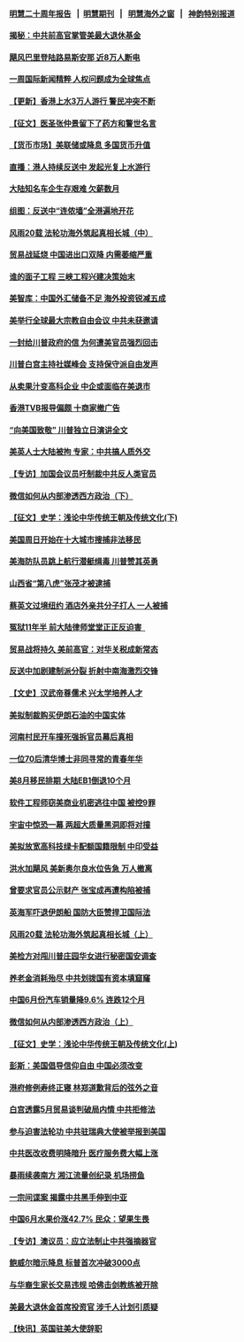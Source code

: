 #### [明慧二十周年报告](https://github.com/gfw-breaker/mh-reports/blob/master/README.md?t=07132035) &nbsp;&nbsp;|&nbsp;&nbsp;[明慧期刊](https://github.com/gfw-breaker/mh-qikan) &nbsp;&nbsp;|&nbsp;&nbsp; [明慧海外之窗](https://github.com/gfw-breaker/mh-news/blob/master/README.md?t=07132035) &nbsp;&nbsp;|&nbsp;&nbsp; [神韵特别报道](https://github.com/gfw-breaker/mh-news/blob/master/shenyun.md?t=07132035) 

#### [揭秘：中共前高官掌管美最大退休基金](../pages/nf4514/n11376464.md?t=07132035) 

#### [飓风巴里登陆路易斯安那 近8万人断电](../pages/nf4514/n11382689.md?t=07132035) 

#### [一周国际新闻精粹 人权问题成为全球焦点](../pages/nf4514/n11381196.md?t=07132035) 

#### [【更新】香港上水3万人游行 警民冲突不断](../pages/nf4514/n11382393.md?t=07132035) 

#### [【征文】医圣张仲景留下了药方和警世名言](../pages/nf4514/n11132616.md?t=07132035) 

#### [【货币市场】美联储或降息 多国货币升值](../pages/nf4514/n11382869.md?t=07132035) 

#### [直播：港人持续反送中 发起光复上水游行](../pages/nf4514/n11382577.md?t=07132035) 

#### [大陆知名车企生存艰难 欠薪数月](../pages/nf4514/n11382418.md?t=07132035) 

#### [组图：反送中“连侬墙”全港遍地开花](../pages/nf4514/n11381317.md?t=07132035) 

#### [风雨20载 法轮功海外筑起真相长城（中）](../pages/nf4514/n11374579.md?t=07132035) 

#### [贸易战延烧 中国进出口双降 内需萎缩严重](../pages/nf4514/n11381829.md?t=07132035) 

#### [谁的面子工程 三峡工程兴建决策始末](../pages/nf4514/n11381555.md?t=07132035) 

#### [美智库：中国外汇储备不足 海外投资锐减五成](../pages/nf4514/n11380859.md?t=07132035) 

#### [美举行全球最大宗教自由会议 中共未获邀请](../pages/nf4514/n11381741.md?t=07132035) 

#### [一封给川普政府的信 为何遭美官员强烈回击](../pages/nf4514/n11381739.md?t=07132035) 

#### [川普白宫主持社媒峰会 支持保守派自由发声](../pages/nf4514/n11381697.md?t=07132035) 

#### [从卖果汁变高科企业 中企或面临在美退市](../pages/nf4514/n11381093.md?t=07132035) 

#### [香港TVB报导偏颇 十商家撤广告](../pages/nf4514/n11380698.md?t=07132035) 

#### [“向美国致敬” 川普独立日演讲全文](../pages/nf4514/n11379885.md?t=07132035) 

#### [美英人士大陆被拘 专家：中共搞人质外交](../pages/nf4514/n11380588.md?t=07132035) 

#### [【专访】加国会议员吁制裁中共反人类官员](../pages/nf4514/n11379278.md?t=07132035) 

#### [微信如何从内部渗透西方政治（下）](../pages/nf4514/n11374252.md?t=07132035) 

#### [【征文】史学：浅论中华传统王朝及传统文化(下)](../pages/nf4514/n11279409.md?t=07132035) 

#### [美国周日开始在十大城市搜捕非法移民](../pages/nf4514/n11380519.md?t=07132035) 

#### [美海防队员跳上航行潜艇缉毒 川普赞其英勇](../pages/nf4514/n11380540.md?t=07132035) 

#### [山西省“第八虎”张茂才被逮捕](../pages/nf4514/n11380113.md?t=07132035) 

#### [蔡英文过境纽约 酒店外亲共分子打人 一人被捕](../pages/nf4514/n11379620.md?t=07132035) 

#### [冤狱11年半 前大陆律师堂堂正正反迫害  ](../pages/nf4514/n11375488.md?t=07132035) 

#### [贸易战将持久 美前高官：对华关税成新常态](../pages/nf4514/n11379336.md?t=07132035) 

#### [反送中加剧建制派分裂 折射中南海激烈交锋](../pages/nf4514/n11379563.md?t=07132035) 

#### [【文史】汉武帝尊儒术 兴太学培养人才](../pages/nf4514/n8174671.md?t=07132035) 

#### [美拟制裁购买伊朗石油的中国实体](../pages/nf4514/n11378949.md?t=07132035) 

#### [河南村民开车撞死强拆官员幕后真相](../pages/nf4514/n11379364.md?t=07132035) 

#### [一位70后清华博士非同寻常的青春年华](../pages/nf4514/n11376508.md?t=07132035) 

#### [美8月移民排期 大陆EB1倒退10个月](../pages/nf4514/n11379111.md?t=07132035) 

#### [软件工程师窃美商业机密逃往中国 被控9罪](../pages/nf4514/n11378941.md?t=07132035) 

#### [宇宙中惊恐一幕 两超大质量黑洞即将对撞](../pages/nf4514/n11378672.md?t=07132035) 

#### [美拟放宽高科技绿卡配额国籍限制 中印受益](../pages/nf4514/n11378695.md?t=07132035) 

#### [洪水加飓风 美新奥尔良水位告急 万人撤离](../pages/nf4514/n11378867.md?t=07132035) 

#### [曾要求官员公示财产 张宝成再遭构陷被捕](../pages/nf4514/n11377759.md?t=07132035) 

#### [英海军吓退伊朗船 国防大臣赞捍卫国际法](../pages/nf4514/n11378652.md?t=07132035) 

#### [风雨20载 法轮功海外筑起真相长城（上）](../pages/nf4514/n11362257.md?t=07132035) 

#### [美检方对闯川普庄园华女进行秘密国安调查](../pages/nf4514/n11378064.md?t=07132035) 

#### [养老金消耗殆尽 中共划拨国有资本填窟窿](../pages/nf4514/n11378113.md?t=07132035) 

#### [中国6月份汽车销量降9.6% 连跌12个月](../pages/nf4514/n11376839.md?t=07132035) 

#### [微信如何从内部渗透西方政治（上）](../pages/nf4514/n11374138.md?t=07132035) 

#### [【征文】史学：浅论中华传统王朝及传统文化(上)](../pages/nf4514/n11279352.md?t=07132035) 

#### [彭斯：美国倡导信仰自由 中国必须改变](../pages/nf4514/n11377975.md?t=07132035) 

#### [港府修例寿终正寝 林郑道歉背后的弦外之音](../pages/nf4514/n11377064.md?t=07132035) 

#### [白宫透露5月贸易谈判破局内情 中共拒修法](../pages/nf4514/n11376719.md?t=07132035) 

#### [参与迫害法轮功 中共驻瑞典大使被举报到美国](../pages/nf4514/n11376727.md?t=07132035) 

#### [中共医改收费明降暗升 医疗服务费大幅上涨](../pages/nf4514/n11376392.md?t=07132035) 

#### [暴雨续袭南方 湘江流量创纪录 机场捞鱼](../pages/nf4514/n11376642.md?t=07132035) 

#### [一宗间谍案 揭露中共黑手伸到中亚](../pages/nf4514/n11376477.md?t=07132035) 

#### [中国6月水果价涨42.7% 民众：望果生畏](../pages/nf4514/n11376352.md?t=07132035) 

#### [【专访】澳议员：应立法制止中共强摘器官](../pages/nf4514/n11375732.md?t=07132035) 

#### [鲍威尔暗示降息 标普首次冲破3000点](../pages/nf4514/n11376549.md?t=07132035) 

#### [与华裔生家长交易违规 哈佛击剑教练被开除](../pages/nf4514/n11376272.md?t=07132035) 

#### [美最大退休金首席投资官 涉千人计划引质疑](../pages/nf4514/n11376171.md?t=07132035) 

#### [【快讯】英国驻美大使辞职](../pages/nf4514/n11376087.md?t=07132035) 

